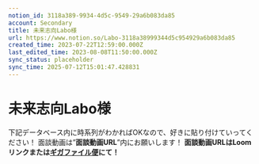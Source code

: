 ```yaml
---
notion_id: 3118a389-9934-4d5c-9549-29a6b083da85
account: Secondary
title: 未来志向Labo様
url: https://www.notion.so/Labo-3118a38999344d5c954929a6b083da85
created_time: 2023-07-22T12:59:00.000Z
last_edited_time: 2023-08-08T11:50:00.000Z
sync_status: placeholder
sync_time: 2025-07-12T15:01:47.428831
---
```

# 未来志向Labo様

下記データベース内に時系列がわかればOKなので、好きに貼り付けていってください！
面談動画は”**面談動画URL**”内にお願いします！
**面談動画URLはLoomリンクまたは**[**ギガファイル便**](https://gigafile.nu/)**にて！**